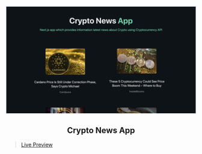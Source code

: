 ![cover](assets/cover.png)

<div align="center">
	<h2>Crypto News App</h2>
</div>

> [Live Preview](https://rapidapi-example-crypto-news-app.vercel.app/)

